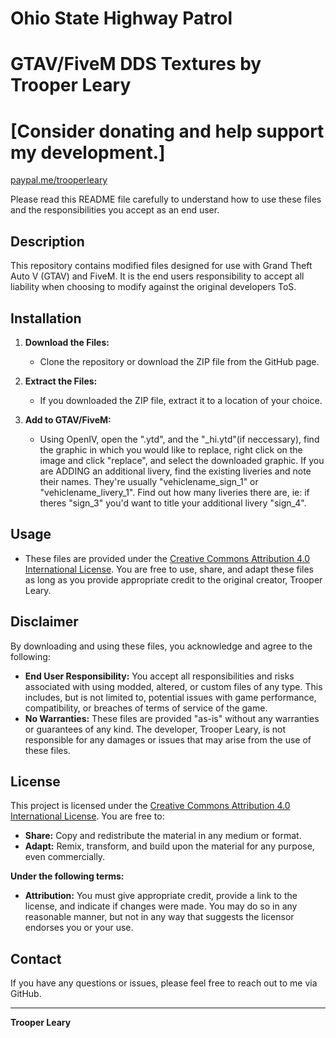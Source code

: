 # Ohio State Highway Patrol



# GTAV/FiveM DDS Textures by Trooper Leary
# [Consider donating and help support my development.]
[paypal.me/trooperleary]($trooperleary)

 Please read this README file carefully to understand how to use these files and the responsibilities you accept as an end user.

## Description
This repository contains modified files designed for use with Grand Theft Auto V (GTAV) and FiveM. It is the end users responsibility to accept all liability when choosing to modify
against the original developers ToS.

## Installation
1. **Download the Files:**
   - Clone the repository or download the ZIP file from the GitHub page.

2. **Extract the Files:**
   - If you downloaded the ZIP file, extract it to a location of your choice.

3. **Add to GTAV/FiveM:**
   - Using OpenIV, open the ".ytd", and the "_hi.ytd"(if neccessary), find the graphic in which you would like to replace, right click on the image and click "replace",
   and select the downloaded graphic. If you are ADDING an additional livery, find the existing liveries and note their names. They're usually "vehiclename_sign_1" or "vehiclename_livery_1". 
   Find out how many liveries there are, ie: if theres "sign_3" you'd want to title your additional livery "sign_4".

## Usage
- These files are provided under the [Creative Commons Attribution 4.0 International License](https://creativecommons.org/licenses/by/4.0/). You are free to use, share, and adapt these files as long as you provide appropriate credit to the original creator, Trooper Leary.

## Disclaimer
By downloading and using these files, you acknowledge and agree to the following:
- **End User Responsibility:** You accept all responsibilities and risks associated with using modded, altered, or custom files of any type. This includes, but is not limited to, potential issues with game performance, compatibility, or breaches of terms of service of the game.
- **No Warranties:** These files are provided "as-is" without any warranties or guarantees of any kind. The developer, Trooper Leary, is not responsible for any damages or issues that may arise from the use of these files.

## License
This project is licensed under the [Creative Commons Attribution 4.0 International License](https://creativecommons.org/licenses/by/4.0/). You are free to:
- **Share:** Copy and redistribute the material in any medium or format.
- **Adapt:** Remix, transform, and build upon the material for any purpose, even commercially.

**Under the following terms:**
- **Attribution:** You must give appropriate credit, provide a link to the license, and indicate if changes were made. You may do so in any reasonable manner, but not in any way that suggests the licensor endorses you or your use.

## Contact
If you have any questions or issues, please feel free to reach out to me via GitHub.

---

**Trooper Leary**
